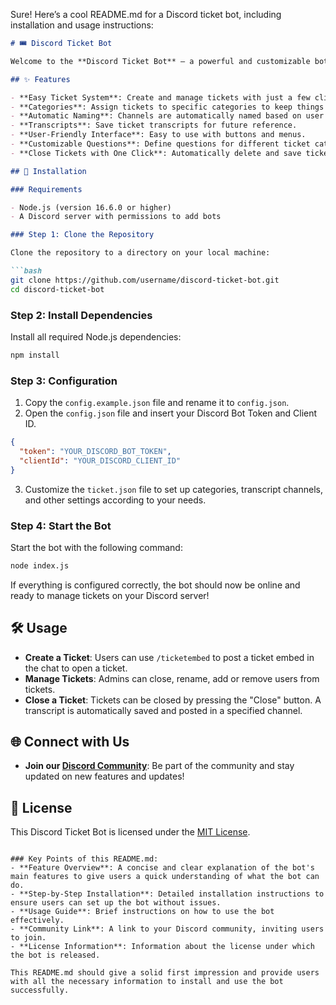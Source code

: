 Sure! Here’s a cool README.md for a Discord ticket bot, including installation and usage instructions:

```markdown
# 🎟️ Discord Ticket Bot

Welcome to the **Discord Ticket Bot** – a powerful and customizable bot that simplifies ticket management on your Discord server. Whether it's support requests, purchase inquiries, or other concerns, our Ticket Bot helps you organize and respond quickly.

## ✨ Features

- **Easy Ticket System**: Create and manage tickets with just a few clicks.
- **Categories**: Assign tickets to specific categories to keep things organized.
- **Automatic Naming**: Channels are automatically named based on user responses.
- **Transcripts**: Save ticket transcripts for future reference.
- **User-Friendly Interface**: Easy to use with buttons and menus.
- **Customizable Questions**: Define questions for different ticket categories.
- **Close Tickets with One Click**: Automatically delete and save tickets.

## 🚀 Installation

### Requirements

- Node.js (version 16.6.0 or higher)
- A Discord server with permissions to add bots

### Step 1: Clone the Repository

Clone the repository to a directory on your local machine:

```bash
git clone https://github.com/username/discord-ticket-bot.git
cd discord-ticket-bot
```

### Step 2: Install Dependencies

Install all required Node.js dependencies:

```bash
npm install
```

### Step 3: Configuration

1. Copy the `config.example.json` file and rename it to `config.json`.
2. Open the `config.json` file and insert your Discord Bot Token and Client ID.

```json
{
  "token": "YOUR_DISCORD_BOT_TOKEN",
  "clientId": "YOUR_DISCORD_CLIENT_ID"
}
```

3. Customize the `ticket.json` file to set up categories, transcript channels, and other settings according to your needs.

### Step 4: Start the Bot

Start the bot with the following command:

```bash
node index.js
```

If everything is configured correctly, the bot should now be online and ready to manage tickets on your Discord server!

## 🛠️ Usage

- **Create a Ticket**: Users can use `/ticketembed` to post a ticket embed in the chat to open a ticket.
- **Manage Tickets**: Admins can close, rename, add or remove users from tickets.
- **Close a Ticket**: Tickets can be closed by pressing the "Close" button. A transcript is automatically saved and posted in a specified channel.

## 🌐 Connect with Us

- **Join our [Discord Community](https://discord.gg/res-codes)**: Be part of the community and stay updated on new features and updates!

## 📜 License

This Discord Ticket Bot is licensed under the [MIT License](LICENSE).
```

### Key Points of this README.md:
- **Feature Overview**: A concise and clear explanation of the bot's main features to give users a quick understanding of what the bot can do.
- **Step-by-Step Installation**: Detailed installation instructions to ensure users can set up the bot without issues.
- **Usage Guide**: Brief instructions on how to use the bot effectively.
- **Community Link**: A link to your Discord community, inviting users to join.
- **License Information**: Information about the license under which the bot is released.

This README.md should give a solid first impression and provide users with all the necessary information to install and use the bot successfully.
